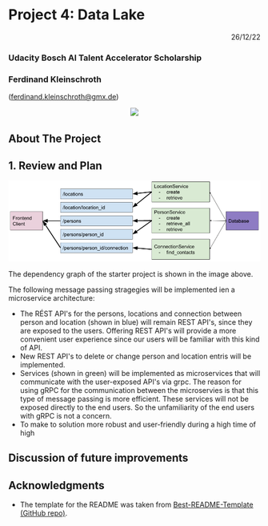 <!-- Improved compatibility of back to top link: See: https://github.com/othneildrew/Best-README-Template/pull/73 -->
<a name="readme-top"></a>
<!--
*** Thanks for checking out the Best-README-Template. If you have a suggestion
*** that would make this better, please fork the repo and create a pull request
*** or simply open an issue with the tag "enhancement".
*** Don't forget to give the project a star!
*** Thanks again! Now go create something AMAZING! :D
-->


# Project 4: Data Lake

<p style='text-align: right;'> 26/12/22 </p>

### Udacity Bosch AI Talent Accelerator Scholarship
### Ferdinand Kleinschroth
(ferdinand.kleinschroth@gmx.de)
<div align="center"> 

![](modules/frontend/public/apple-touch-icon.png)
</div>



<!-- ABOUT THE PROJECT -->
## About The Project

## 1. Review and Plan

![Dependency graph of the starter project](images/dependency-graph-initial.png)

The dependency graph of the starter project is shown in the image above.

The following message passing stragegies will be implemented ien a microservice architecture:
- The RÉST API's for the persons, locations and connection between person and location (shown in blue) will remain REST API's, since they are exposed to the users. Offering REST API's will provide a more convenient user experience since our users will be familiar with this kind of API.
- New REST API's to delete or change person and location entris will be implemented.
- Services (shown in green) will be implemented as microservices that will communicate with the user-exposed API's via grpc. The reason for using gRPC for the communication between the microservies is that this type of message passing is more efficient. These services will not be exposed directly to the end users. So the unfamiliarity of the end users with gRPC is not a concern.
- To make to solution more robust and user-friendly during a high time of high 






## Discussion of future improvements


## Acknowledgments

- The template for the README was taken from [Best-README-Template (GitHub repo)](https://github.com/othneildrew/Best-README-Template).

